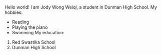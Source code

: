 Hello world! I am Jody Wong Weiqi, a student in Dunman High School.
My hobbies:
- Reading 
- Playing the piano
- Swimming
My education:
1. Red Swastika School
2. Dunman High School
